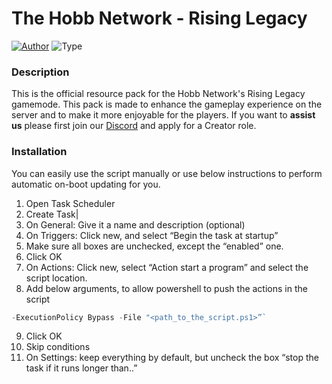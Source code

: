 # The Hobb Network - Rising Legacy
[![Author](https://img.shields.io/badge/Author-Luuk%20Kablan-purple)](https://github.com/LuckyLuuk12)
![Type](https://img.shields.io/badge/Type-Resource%20Pack-gree)

### Description
This is the official resource pack for the Hobb Network's Rising Legacy gamemode. 
This pack is made to enhance the gameplay experience on the server and to make it more enjoyable for the players. 
If you want to **assist us** please first join our [Discord](https://dc.hobbnetwork.net) and apply for a Creator role.

### Installation
You can easily use the script manually or use below instructions to
perform automatic on-boot updating for you.
1. Open Task Scheduler
2. Create Task|
3. On General: Give it a name and description (optional)
4. On Triggers: Click new, and select “Begin the task at startup”
5. Make sure all boxes are unchecked, except the “enabled” one.
6. Click OK
7. On Actions: Click new, select “Action start a program” and select the script location.
8. Add below arguments, to allow powershell to push the actions in the script
```ps1
-ExecutionPolicy Bypass -File "<path_to_the_script.ps1>”` 
```
9. Click OK
10. Skip conditions
11. On Settings: keep everything by default, but uncheck the box “stop the task if it runs longer than..”

